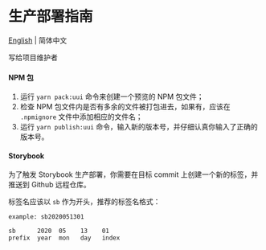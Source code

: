 # 生产部署指南

[English](https://github.com/HackPlan/UUI/blob/master/docs/DEPLOYMENT.md) | 简体中文

写给项目维护者

#### NPM 包

1. 运行 `yarn pack:uui` 命令来创建一个预览的 NPM 包文件；
2. 检查 NPM 包文件内是否有多余的文件被打包进去，如果有，应该在 `.npmignore` 文件中添加相应的文件名；
3. 运行 `yarn publish:uui` 命令，输入新的版本号，并仔细认真你输入了正确的版本号。

#### Storybook

为了触发 Storybook 生产部署，你需要在目标 commit 上创建一个新的标签，并推送到 Github 远程仓库。

标签名应该以 `sb` 作为开头，推荐的标签名格式：

```
example: sb2020051301

sb      2020  05    13    01
prefix  year  mon   day   index
```
